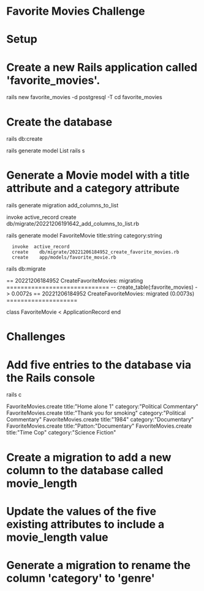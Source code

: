 # Favorite Movies Challenge
# Setup
# Create a new Rails application called 'favorite_movies'.
rails new favorite_movies -d postgresql -T
cd favorite_movies

# Create the database
rails db:create

rails generate model List
rails s

# Generate a Movie model with a title attribute and a category attribute

rails generate migration add_columns_to_list

invoke  active_record
      create    db/migrate/20221206191642_add_columns_to_list.rb




rails generate model FavoriteMovie title:string category:string

      invoke  active_record
      create    db/migrate/20221206184952_create_favorite_movies.rb
      create    app/models/favorite_movie.rb

rails db:migrate

== 20221206184952 CreateFavoriteMovies: migrating =============================
-- create_table(:favorite_movies)
   -> 0.0072s
== 20221206184952 CreateFavoriteMovies: migrated (0.0073s) ====================

class FavoriteMovie < ApplicationRecord
end

# Challenges
# Add five entries to the database via the Rails console
rails c

FavoriteMovies.create title:"Home alone 1" category:"Political Commentary"
FavoriteMovies.create title:"Thank you for smoking" category:"Political Commentary"
FavoriteMovies.create title:"1984" category:"Documentary"
FavoriteMovies.create title:"Patton:"Documentary"
FavoriteMovies.create title:"Time Cop" category:"Science Fiction"

# Create a migration to add a new column to the database called movie_length

# Update the values of the five existing attributes to include a movie_length value

# Generate a migration to rename the column 'category' to 'genre'